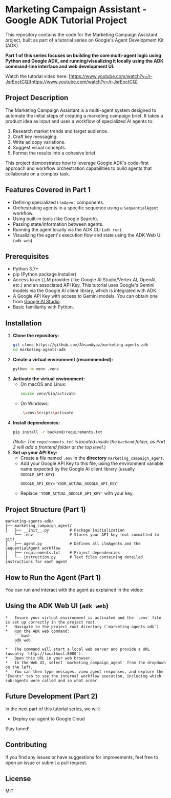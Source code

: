 # Marketing Campaign Assistant - Google ADK Tutorial Project

This repository contains the code for the Marketing Campaign Assistant project, built as part of a tutorial series on Google's Agent Development Kit (ADK).

**Part 1 of this series focuses on building the core multi-agent logic using Python and Google ADK, and running/visualizing it locally using the ADK command-line interface and web development UI.**

Watch the tutorial video here: [https://www.youtube.com/watch?v=/r-JsrEoctCQ](https://www.youtube.com/watch?v=/r-JsrEoctCQ)

## Project Description

The Marketing Campaign Assistant is a multi-agent system designed to automate the initial steps of creating a marketing campaign brief. It takes a product idea as input and uses a workflow of specialized AI agents to:

1.  Research market trends and target audience.
2.  Craft key messaging.
3.  Write ad copy variations.
4.  Suggest visual concepts.
5.  Format the results into a cohesive brief.

This project demonstrates how to leverage Google ADK's code-first approach and workflow orchestration capabilities to build agents that collaborate on a complex task.

## Features Covered in Part 1

*   Defining specialized `LlmAgent` components.
*   Orchestrating agents in a specific sequence using a `SequentialAgent` workflow.
*   Using built-in tools (like Google Search).
*   Passing state/information between agents.
*   Running the agent locally via the ADK CLI (`adk run`).
*   Visualizing the agent's execution flow and state using the ADK Web UI (`adk web`).

## Prerequisites

*   Python 3.7+
*   pip (Python package installer)
*   Access to an LLM provider (like Google AI Studio/Vertex AI, OpenAI, etc.) and an associated API Key. This tutorial uses Google's Gemini models via the Google AI client library, which is integrated with ADK.
*   A Google API Key with access to Gemini models. You can obtain one from [Google AI Studio](https://aistudio.google.com/).
*   Basic familiarity with Python.

## Installation

1.  **Clone the repository:**
    ```bash
    git clone https://github.com/AhsanAyaz/marketing-agents-adk
    cd marketing-agents-adk
    ```
2.  **Create a virtual environment (recommended):**
    ```bash
    python -m venv .venv
    ```
3.  **Activate the virtual environment:**
    *   On macOS and Linux:
        ```bash
        source venv/bin/activate
        ```
    *   On Windows:
        ```bash
        .\venv\Scripts\activate
        ```
4.  **Install dependencies:**
    ```bash
    pip install -r backend/requirements.txt
    ```
    *(Note: The `requirements.txt` is located inside the `backend` folder, as Part 2 will add a frontend folder at the top level.)*
5.  **Set up your API Key:**
    *   Create a file named `.env` in the **directory** `marketing_campaign_agent`.
    *   Add your Google API Key to this file, using the environment variable name expected by the Google AI client library (usually `GOOGLE_API_KEY`).
        ```env
        GOOGLE_API_KEY='YOUR_ACTUAL_GOOGLE_API_KEY'
        ```
    *   Replace `'YOUR_ACTUAL_GOOGLE_API_KEY'` with your key.

## Project Structure (Part 1)

```
marketing-agents-adk/
├── marketing_campaign_agent/
│   ├── __init__.py         # Package initialization
    └── .env                # Stores your API key (not committed to git)
│   ├── agent.py            # Defines all LlmAgents and the SequentialAgent workflow
│   ├── requirements.txt    # Project dependencies
│   └── instruction.py      # Text files containing detailed instructions for each agent
```

## How to Run the Agent (Part 1)

You can run and interact with the agent as explained in the video:
## **Using the ADK Web UI (`adk web`)**
    *   Ensure your virtual environment is activated and the `.env` file is set up correctly in the project root.
    *   Navigate to the project root directory (`marketing-agents-adk`).
    *   Run the ADK web command:
        ```bash
        adk web
        ```
    *   The command will start a local web server and provide a URL (usually `http://localhost:8000`).
    *   Open this URL in your web browser.
    *   In the Web UI, select `marketing_campaign_agent` from the dropdown on the left.
    *   You can then type messages, view agent responses, and explore the "Events" tab to see the internal workflow execution, including which sub-agents were called and in what order.

## Future Development (Part 2)

In the next part of this tutorial series, we will:

*   Deploy our agent to Google Cloud

Stay tuned!

## Contributing

If you find any issues or have suggestions for improvements, feel free to open an issue or submit a pull request.

## License

MIT
